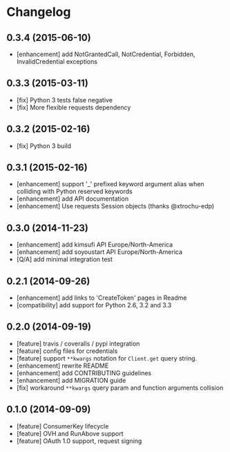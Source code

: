Changelog
=========

## 0.3.4 (2015-06-10)

 - [enhancement] add NotGrantedCall, NotCredential, Forbidden, InvalidCredential exceptions

## 0.3.3 (2015-03-11)

 - [fix] Python 3 tests false negative
 - [fix] More flexible requests dependency

## 0.3.2 (2015-02-16)

 - [fix] Python 3 build

## 0.3.1 (2015-02-16)

 - [enhancement] support '_' prefixed keyword argument alias when colliding with Python reserved keywords
 - [enhancement] add API documentation
 - [enhancement] Use requests Session objects (thanks @xtrochu-edp)

## 0.3.0 (2014-11-23)
 - [enhancement] add kimsufi API Europe/North-America
 - [enhancement] add soyoustart API Europe/North-America
 - [Q/A] add minimal integration test

## 0.2.1 (2014-09-26)
 - [enhancement] add links to 'CreateToken' pages in Readme
 - [compatibility] add support for Python 2.6, 3.2 and 3.3

## 0.2.0 (2014-09-19)
 - [feature] travis / coveralls / pypi integration
 - [feature] config files for credentials
 - [feature] support ``**kwargs`` notation for ``Client.get`` query string.
 - [enhancement] rewrite README
 - [enhancement] add CONTRIBUTING guidelines
 - [enhancement] add MIGRATION guide
 - [fix] workaround ``**kwargs`` query param and function arguments collision

## 0.1.0 (2014-09-09)
 - [feature] ConsumerKey lifecycle
 - [feature] OVH and RunAbove support
 - [feature] OAuth 1.0 support, request signing

